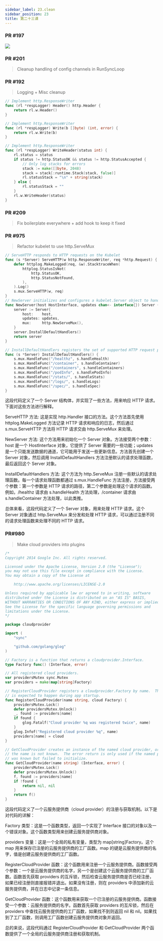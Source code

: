 ```yaml
---
sidebar_label: 23.clean
sidebar_position: 23
title: 第二十三课
---
```


### PR #197

![](https://raw.githubusercontent.com/mouuii/picture/master/%E6%88%AA%E5%B1%8F2023-05-09%20%E4%B8%8B%E5%8D%8810.08.34.png)

### PR #201
> Cleanup handling of config channels in RunSyncLoop

### PR #192
> Logging + Misc cleanup

```go
// Implement http.ResponseWriter
func (rl *respLogger) Header() http.Header {
	return rl.w.Header()
}

// Implement http.ResponseWriter
func (rl *respLogger) Write(b []byte) (int, error) {
	return rl.w.Write(b)
}

// Implement http.ResponseWriter
func (rl *respLogger) WriteHeader(status int) {
	rl.status = status
	if status != http.StatusOK && status != http.StatusAccepted {
		// Only log stacks for errors
		stack := make([]byte, 2048)
		stack = stack[:runtime.Stack(stack, false)]
		rl.statusStack = "\n" + string(stack)
	} else {
		rl.statusStack = ""
	}
	rl.w.WriteHeader(status)
}
```


### PR #209
> Fix boilerplate everywhere + add hook to keep it fixed


### PR #975
> Refactor kubelet to use http.ServeMux

```go
// ServeHTTP responds to HTTP requests on the Kubelet
func (s *Server) ServeHTTP(w http.ResponseWriter, req *http.Request) {
	defer httplog.MakeLogged(req, &w).StacktraceWhen(
		httplog.StatusIsNot(
			http.StatusOK,
			http.StatusNotFound,
		),
	).Log()
	s.mux.ServeHTTP(w, req)
}
// NewServer initializes and configures a kubelet.Server object to handle HTTP requests
func NewServer(host HostInterface, updates chan<- interface{}) Server {
	server := Server{
		host:    host,
		updates: updates,
		mux:     http.NewServeMux(),
	}
	server.InstallDefaultHandlers()
	return server
}

// InstallDefaultHandlers registers the set of supported HTTP request patterns with the mux
func (s *Server) InstallDefaultHandlers() {
	s.mux.HandleFunc("/healthz", s.handleHealth)
	s.mux.HandleFunc("/container", s.handleContainer)
	s.mux.HandleFunc("/containers", s.handleContainers)
	s.mux.HandleFunc("/podInfo", s.handlePodInfo)
	s.mux.HandleFunc("/stats/", s.handleStats)
	s.mux.HandleFunc("/logs/", s.handleLogs)
	s.mux.HandleFunc("/spec/", s.handleSpec)
}
```


这段代码定义了一个 Server 结构体，并实现了一些方法，用来响应 HTTP 请求。下面对这些方法进行解释。

ServeHTTP 方法: 这是实现 http.Handler 接口的方法。这个方法首先使用 httplog.MakeLogged 方法记录 HTTP 请求和响应的日志，然后通过 s.mux.ServeHTTP 方法将 HTTP 请求交由 http.ServeMux 来处理。

NewServer 方法: 这个方法用来初始化一个 Server 对象。方法接受两个参数：host 是一个 HostInterface 对象，它提供了 Server 需要的一些功能；updates 是一个只能发送数据的通道，它可能用于发送一些更新信息。方法首先创建一个 Server 对象，然后调用 InstallDefaultHandlers 方法注册默认的请求处理函数，最后返回这个 Server 对象。

InstallDefaultHandlers 方法: 这个方法为 http.ServeMux 注册一些默认的请求处理函数。每一个请求处理函数都通过 s.mux.HandleFunc 方法注册，方法接受两个参数：第一个参数是 HTTP 请求的路径，第二个参数是处理这个请求的函数。例如，/healthz 请求由 s.handleHealth 方法处理，/container 请求由 s.handleContainer 方法处理，以此类推。

总体来看，这段代码定义了一个 Server 对象，用来处理 HTTP 请求。这个 Server 对象通过 http.ServeMux 来分发和处理 HTTP 请求，可以通过注册不同的请求处理函数来处理不同的 HTTP 请求。


### PR#980
> Make cloud providers into plugins


```go
/*
Copyright 2014 Google Inc. All rights reserved.

Licensed under the Apache License, Version 2.0 (the "License");
you may not use this file except in compliance with the License.
You may obtain a copy of the License at

    http://www.apache.org/licenses/LICENSE-2.0

Unless required by applicable law or agreed to in writing, software
distributed under the License is distributed on an "AS IS" BASIS,
WITHOUT WARRANTIES OR CONDITIONS OF ANY KIND, either express or implied.
See the License for the specific language governing permissions and
limitations under the License.
*/

package cloudprovider

import (
	"sync"

	"github.com/golang/glog"
)

// Factory is a function that returns a cloudprovider.Interface.
type Factory func() (Interface, error)

// All registered cloud providers.
var providersMutex sync.Mutex
var providers = make(map[string]Factory)

// RegisterCloudProvider registers a cloudprovider.Factory by name.  This
// is expected to happen during app startup.
func RegisterCloudProvider(name string, cloud Factory) {
	providersMutex.Lock()
	defer providersMutex.Unlock()
	_, found := providers[name]
	if found {
		glog.Fatalf("Cloud provider %q was registered twice", name)
	}
	glog.Infof("Registered cloud provider %q", name)
	providers[name] = cloud
}

// GetCloudProvider creates an instance of the named cloud provider, or nil if
// the name is not known.  The error return is only used if the named provider
// was known but failed to initialize.
func GetCloudProvider(name string) (Interface, error) {
	providersMutex.Lock()
	defer providersMutex.Unlock()
	f, found := providers[name]
	if !found {
		return nil, nil
	}
	return f()
}
```


这段代码定义了一个云服务提供商（cloud provider）的注册与获取机制。以下是对代码的详解：

Factory 类型：这是一个函数类型，返回一个实现了 Interface 接口的对象以及一个错误对象。这个函数类型用来创建云服务提供商对象。

providers 变量：这是一个全局的私有变量，类型为 map[string]Factory。这个 map 用来保存已注册的云服务提供商的工厂函数。map 的键是云服务提供商的名字，值是创建云服务提供商的工厂函数。

RegisterCloudProvider 函数：这个函数用来注册一个云服务提供商。函数接受两个参数：一个是云服务提供商的名字，另一个是创建这个云服务提供商的工厂函数。函数首先获取 providers 的互斥锁，然后检查云服务提供商是否已经注册，如果已经注册则直接报错并退出。如果没有注册，则在 providers 中添加新的云服务提供商，并在日志中记录一条信息。

GetCloudProvider 函数：这个函数用来获取一个已注册的云服务提供商。函数接受一个参数：云服务提供商的名字。函数首先获取 providers 的互斥锁，然后在 providers 中查找云服务提供商的工厂函数，如果找不到则返回 nil 和 nil。如果找到了工厂函数，则调用工厂函数创建云服务提供商对象并返回。

总的来说，这段代码通过 RegisterCloudProvider 和 GetCloudProvider 两个函数提供了一个全局的云服务提供商注册和获取机制。